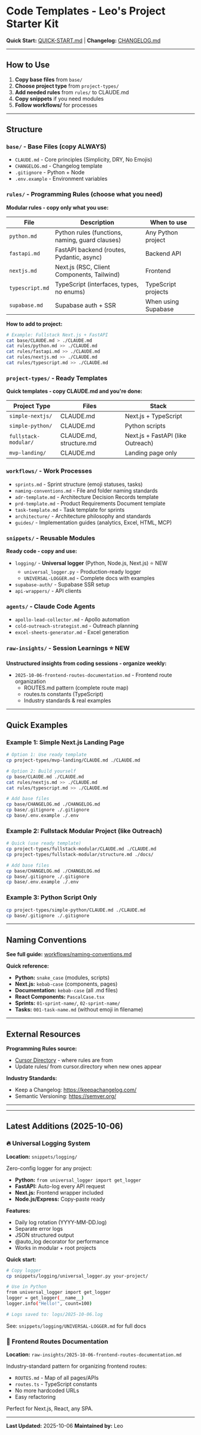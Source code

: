 # Code Templates - Leo's Project Starter Kit

**Quick Start:** [QUICK-START.md](QUICK-START.md) | **Changelog:** [CHANGELOG.md](CHANGELOG.md)

---

## How to Use

1. **Copy base files** from `base/`
2. **Choose project type** from `project-types/`
3. **Add needed rules** from `rules/` to CLAUDE.md
4. **Copy snippets** if you need modules
5. **Follow workflows/** for processes

---

## Structure

### `base/` - Base Files (copy ALWAYS)
- `CLAUDE.md` - Core principles (Simplicity, DRY, No Emojis)
- `CHANGELOG.md` - Changelog template
- `.gitignore` - Python + Node
- `.env.example` - Environment variables

### `rules/` - Programming Rules (choose what you need)
**Modular rules - copy only what you use:**

| File | Description | When to use |
|------|-------------|-------------|
| `python.md` | Python rules (functions, naming, guard clauses) | Any Python project |
| `fastapi.md` | FastAPI backend (routes, Pydantic, async) | Backend API |
| `nextjs.md` | Next.js (RSC, Client Components, Tailwind) | Frontend |
| `typescript.md` | TypeScript (interfaces, types, no enums) | TypeScript projects |
| `supabase.md` | Supabase auth + SSR | When using Supabase |

**How to add to project:**
```bash
# Example: Fullstack Next.js + FastAPI
cat base/CLAUDE.md > ./CLAUDE.md
cat rules/python.md >> ./CLAUDE.md
cat rules/fastapi.md >> ./CLAUDE.md
cat rules/nextjs.md >> ./CLAUDE.md
cat rules/typescript.md >> ./CLAUDE.md
```

### `project-types/` - Ready Templates
**Quick templates - copy CLAUDE.md and you're done:**

| Project Type | Files | Stack |
|--------------|-------|-------|
| `simple-nextjs/` | CLAUDE.md | Next.js + TypeScript |
| `simple-python/` | CLAUDE.md | Python scripts |
| `fullstack-modular/` | CLAUDE.md, structure.md | Next.js + FastAPI (like Outreach) |
| `mvp-landing/` | CLAUDE.md | Landing page only |

### `workflows/` - Work Processes
- `sprints.md` - Sprint structure (emoji statuses, tasks)
- `naming-conventions.md` - File and folder naming standards
- `adr-template.md` - Architecture Decision Records template
- `prd-template.md` - Product Requirements Document template
- `task-template.md` - Task template for sprints
- `architecture/` - Architecture philosophy and standards
- `guides/` - Implementation guides (analytics, Excel, HTML, MCP)

### `snippets/` - Reusable Modules
**Ready code - copy and use:**
- `logging/` - **Universal logger** (Python, Node.js, Next.js) ⭐ NEW
  - `universal_logger.py` - Production-ready logger
  - `UNIVERSAL-LOGGER.md` - Complete docs with examples
- `supabase-auth/` - Supabase SSR setup
- `api-wrappers/` - API clients

### `agents/` - Claude Code Agents
- `apollo-lead-collector.md` - Apollo automation
- `cold-outreach-strategist.md` - Outreach planning
- `excel-sheets-generator.md` - Excel generation

### `raw-insights/` - Session Learnings ⭐ NEW
**Unstructured insights from coding sessions - organize weekly:**
- `2025-10-06-frontend-routes-documentation.md` - Frontend route organization
  - ROUTES.md pattern (complete route map)
  - routes.ts constants (TypeScript)
  - Industry standards & real examples

---

## Quick Examples

### Example 1: Simple Next.js Landing Page
```bash
# Option 1: Use ready template
cp project-types/mvp-landing/CLAUDE.md ./CLAUDE.md

# Option 2: Build yourself
cp base/CLAUDE.md ./CLAUDE.md
cat rules/nextjs.md >> ./CLAUDE.md
cat rules/typescript.md >> ./CLAUDE.md

# Add base files
cp base/CHANGELOG.md ./CHANGELOG.md
cp base/.gitignore ./.gitignore
cp base/.env.example ./.env
```

### Example 2: Fullstack Modular Project (like Outreach)
```bash
# Quick (use ready template)
cp project-types/fullstack-modular/CLAUDE.md ./CLAUDE.md
cp project-types/fullstack-modular/structure.md ./docs/

# Add base files
cp base/CHANGELOG.md ./CHANGELOG.md
cp base/.gitignore ./.gitignore
cp base/.env.example ./.env
```

### Example 3: Python Script Only
```bash
cp project-types/simple-python/CLAUDE.md ./CLAUDE.md
cp base/.gitignore ./.gitignore
```

---

## Naming Conventions

**See full guide:** [workflows/naming-conventions.md](workflows/naming-conventions.md)

**Quick reference:**
- **Python:** `snake_case` (modules, scripts)
- **Next.js:** `kebab-case` (components, pages)
- **Documentation:** `kebab-case` (all .md files)
- **React Components:** `PascalCase.tsx`
- **Sprints:** `01-sprint-name/`, `02-sprint-name/`
- **Tasks:** `001-task-name.md` (without emoji in filename)

---

## External Resources

**Programming Rules source:**
- [Cursor Directory](https://cursor.directory/rules) - where rules are from
- Update rules/ from cursor.directory when new ones appear

**Industry Standards:**
- Keep a Changelog: https://keepachangelog.com/
- Semantic Versioning: https://semver.org/

---

---

## Latest Additions (2025-10-06)

### 🔥 Universal Logging System
**Location:** `snippets/logging/`

Zero-config logger for any project:
- **Python:** `from universal_logger import get_logger`
- **FastAPI:** Auto-log every API request
- **Next.js:** Frontend wrapper included
- **Node.js/Express:** Copy-paste ready

**Features:**
- Daily log rotation (YYYY-MM-DD.log)
- Separate error logs
- JSON structured output
- @auto_log decorator for performance
- Works in modular + root projects

**Quick start:**
```bash
# Copy logger
cp snippets/logging/universal_logger.py your-project/

# Use in Python
from universal_logger import get_logger
logger = get_logger(__name__)
logger.info("Hello!", count=100)

# Logs saved to: logs/2025-10-06.log
```

See: `snippets/logging/UNIVERSAL-LOGGER.md` for full docs

### 📁 Frontend Routes Documentation
**Location:** `raw-insights/2025-10-06-frontend-routes-documentation.md`

Industry-standard pattern for organizing frontend routes:
- `ROUTES.md` - Map of all pages/APIs
- `routes.ts` - TypeScript constants
- No more hardcoded URLs
- Easy refactoring

Perfect for Next.js, React, any SPA.

---

**Last Updated:** 2025-10-06
**Maintained by:** Leo

